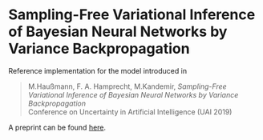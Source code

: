 # Sampling-Free Variational Inference of Bayesian Neural Networks by Variance Backpropagation

Reference implementation for the model introduced in 
> M.Haußmann, F. A. Hamprecht, M.Kandemir, *Sampling-Free Variational Inference of Bayesian Neural Networks by Variance Backpropagation*  
> Conference on Uncertainty in Artificial Intelligence (UAI 2019)

A preprint can be found [here](http://arxiv.org/abs/1805.07654).
